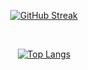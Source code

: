<div align="center">

[![GitHub Streak](https://streak-stats.demolab.com?user=frederiklind&theme=github-dark-blue&hide_border=false)](https://git.io/streak-stats)


<br/>

[![Top Langs](https://github-readme-stats.vercel.app/api/top-langs/?username=frederiklind&layout=donut-vertical&text_color=AEDEFA&bg_color=0d1117&title_color=5093FF&hide_false=true&hide_border=true&text_bold=true&langs_count=10&hide=html,css&token=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)](https://github.com/frederiklind/github-readme-stats)

</div>


